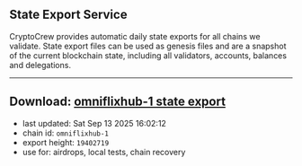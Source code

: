 ## State Export Service
CryptoCrew provides automatic daily state exports for all chains we validate. State export files can be used as genesis files and are a snapshot of the current blockchain state, including all validators, accounts, balances and delegations.

---
**Download: [omniflixhub-1 state export](https://dl-eu2.ccvalidators.com/SERVICE/omniflixhub/omniflixhub-1_export_19402719.json)**
---

- last updated: Sat Sep 13 2025 16:02:12
- chain id: `omniflixhub-1`
- export height: `19402719`
- use for: airdrops, local tests, chain recovery
